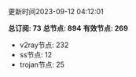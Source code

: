 更新时间2023-09-12 04:12:01

**总订阅: 73**
**总节点: 894**
**有效节点: 269**
- v2ray节点: 232
- ss节点: 12
- trojan节点: 25

